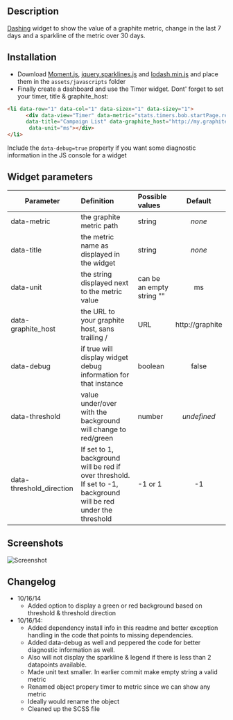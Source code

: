 ## Description

[Dashing](http://shopify.github.io/dashing/) widget to show the value of a graphite metric, change in the last 7 days and a sparkline of the metric over 30 days.

## Installation

- Download [Moment.js](http://momentjs.com/downloads/moment.min.js), [jquery.sparklines.js](http://omnipotent.net/jquery.sparkline/#s-about) and [lodash.min.js](https://raw.githubusercontent.com/lodash/lodash/2.4.1/dist/lodash.min.js) and place them in the `assets/javascripts` folder
- Finally create a dashboard and use the Timer widget. Dont' forget to set your timer, title & graphite_host:

```html
<li data-row="1" data-col="1" data-sizex="1" data-sizey="1">
      <div data-view="Timer" data-metric="stats.timers.bob.startPage.rendered.mean"
      data-title="Campaign List" data-graphite_host="http://my.graphite.host"
       data-unit="ms"></div>
</li>
```

Include the ```data-debug=true``` property if you want some diagnostic information in the JS console for a widget

## Widget parameters
| Parameter        | Definition           | Possible values  | Default
| ------------- |:-------------| :-----| :-----:|
| data-metric      | the graphite metric path | string | *none*
| data-title      | the metric name as displayed in the widget      |   string | *none*
| data-unit | the string displayed next to the metric value      |    can be an empty string "" | ms
| data-graphite_host | the URL to your graphite host, sans trailing / | URL | http://graphite
| data-debug | if true will display widget debug information for that instance | boolean | false
| data-threshold | value under/over with the background will change to red/green | number | *undefined*
| data-threshold_direction | If set to 1, background will be red if over threshold. If set to -1, background will be red under the threshold | -1 or 1 | -1

## Screenshots

![Screenshot](https://www.evernote.com/shard/s2/sh/a6008697-d4d8-4f5c-871b-9a9428cbfb54/745eb34bc0c588791a33ee5dc93a5aa3/deep/0/Engineering-KPIs.png "Graphite Text & Sparkline Widget")

## Changelog
* 10/16/14
  * Added option to display a green or red background based on threshold & threshold direction 
* 10/16/14:
  * Added dependency install info in this readme and better exception handling in the code that points to missing dependencies.
  * Added data-debug as well and peppered the code for better diagnostic information as well.
  * Also will not display the sparkline & legend if there is less than 2 datapoints available.
  * Made unit text smaller. In earlier commit make empty string a valid metric
  * Renamed object propery timer to metric since we can show any metric
  * Ideally would rename the object
  * Cleaned up the SCSS file
